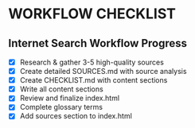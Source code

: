 # WORKFLOW CHECKLIST

## Internet Search Workflow Progress

- [x] Research & gather 3-5 high-quality sources
- [x] Create detailed SOURCES.md with source analysis
- [x] Create CHECKLIST.md with content sections
- [x] Write all content sections
- [x] Review and finalize index.html
- [x] Complete glossary terms
- [x] Add sources section to index.html 